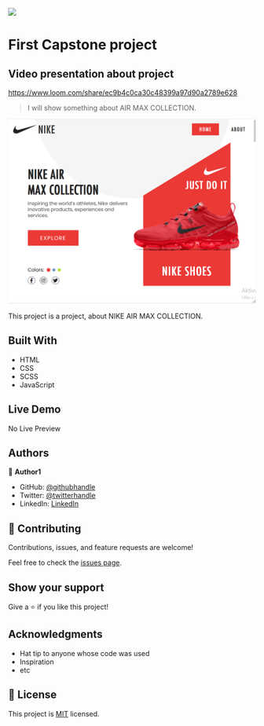 ![](https://img.shields.io/badge/Microverse-blueviolet)

# First Capstone project

## Video presentation about project

https://www.loom.com/share/ec9b4c0ca30c48399a97d90a2789e628

> I will show something about AIR MAX COLLECTION.

![screenshot](./Screenshot_2.png)

This project is a project, about NIKE AIR MAX COLLECTION.

## Built With

- HTML
- CSS
- SCSS
- JavaScript

## Live Demo

No Live Preview

## Authors

👤 **Author1**

- GitHub: [@githubhandle](https://github.com/vladanvi99)
- Twitter: [@twitterhandle](https://twitter.com/vladanvi99)
- LinkedIn: [LinkedIn](https://www.linkedin.com/in/vladan-videnovi%C4%87-780bb11b2/)


## 🤝 Contributing

Contributions, issues, and feature requests are welcome!

Feel free to check the [issues page](../../issues/).

## Show your support

Give a ⭐️ if you like this project!

## Acknowledgments

- Hat tip to anyone whose code was used
- Inspiration
- etc

## 📝 License

This project is [MIT](./MIT.md) licensed.

